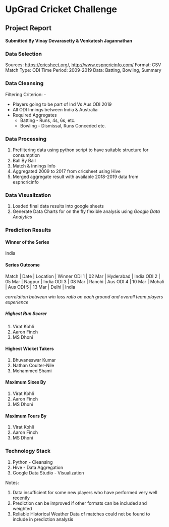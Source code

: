 # UpGrad Cricket Challenge
## Project Report
#### Submitted By Vinay Devarasetty & Venkatesh Jagannathan



### Data Selection

Sources: https://cricsheet.org/, http://www.espncricinfo.com/
Format: CSV
Match Type: ODI
Time Period: 2009-2019
Data: Batting, Bowling, Summary

### Data Cleansing

Filtering Criterion: -

* Players going to be part of Ind Vs Aus ODI 2019
* All ODI Innings between India & Australia
* Required Aggregates
  * Batting - Runs, 4s, 6s, etc.
  * Bowling - Dismissal, Runs Conceded etc.

### Data Processing

1. Prefiltering data using python script to have suitable structure for consumption
  1. Ball By Ball
  1. Match & Innings Info
1. Aggregated 2009 to 2017 from cricsheet using Hive
1. Merged aggregate result with available 2018-2019 data from espncricinfo


### Data Visualization

1. Loaded final data results into google sheets
1. Generate Data Charts for on the fly flexible analysis using *Google Data Analytics*

### Prediction Results

#### Winner of the Series
India

#### Series Outcome
Match | Date | Location | Winner
ODI 1 | 02 Mar | Hyderabad | India
ODI 2 | 05 Mar | Nagpur |  India
ODI 3 | 08 Mar | Ranchi |  Aus
ODI 4 | 10 Mar | Mohali |  Aus
ODI 5 | 13 Mar | Delhi |  India

*correlation between win loss ratio on each ground and overall team players experience*

##### Highest Run Scorer

1. Virat Kohli
1. Aaron Finch
1. MS Dhoni

#### Highest Wicket Takers
1. Bhuvaneswar Kumar
1. Nathan Coulter-Nile
1. Mohammed Shami

#### Maximum Sixes By
1. Virat Kohli
1. Aaron Finch
1. MS Dhoni

#### Maximum Fours By
1. Virat Kohli
1. Aaron Finch
1. MS Dhoni


### Technology Stack
1. Python - Cleansing
1. Hive - Data Aggregation
1. Google Data Studio - Visualization

Notes: 
1. Data insufficient for some new players who have performed very well recently 
1. Prediction can be improved if other formats can be included and weighted
1. Reliable Historical Weather Data of matches could not be found to include in prediction analysis




